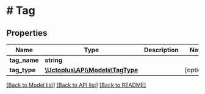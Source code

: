 # # Tag

## Properties

Name | Type | Description | Notes
------------ | ------------- | ------------- | -------------
**tag_name** | **string** |  | 
**tag_type** | [**\Uctoplus\API\Models\TagType**](TagType.md) |  | [optional] 

[[Back to Model list]](../../README.md#documentation-for-models) [[Back to API list]](../../README.md#documentation-for-api-endpoints) [[Back to README]](../../README.md)



